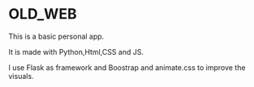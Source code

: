 # OLD_WEB

This is a basic personal app.

It is made with Python,Html,CSS and JS.

I use Flask as framework and Boostrap and animate.css to improve the visuals.
